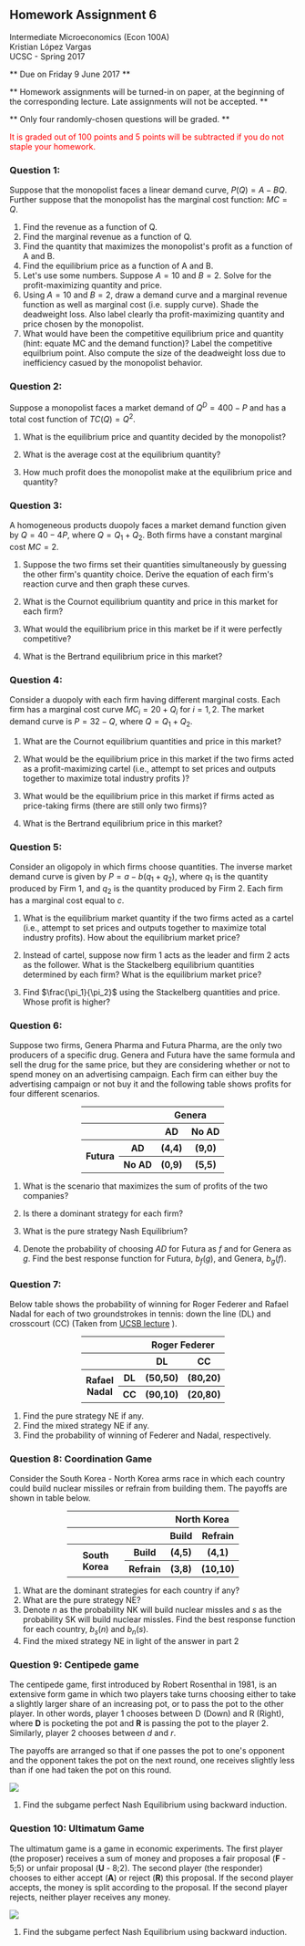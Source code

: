 ## Homework Assignment 6
Intermediate Microeconomics (Econ 100A)  
Kristian López Vargas  
UCSC - Spring 2017

** Due on Friday 9 June 2017 **

** Homework assignments will be turned-in on paper, at the beginning of the corresponding lecture. Late assignments will not be accepted. ** 

** Only four randomly-chosen questions will be graded. ** 

<span style="color:red">It is graded out of 100 points and 5 points will be subtracted if you do not staple your homework.</span>

### Question 1: 
Suppose that the monopolist faces a linear demand curve, $P(Q) = A - BQ$. Further suppose that the monopolist has the marginal cost function: $MC = Q$.

1. Find the revenue as a function of Q.
2. Find the marginal revenue as a function of Q.
3. Find the quantity that maximizes the monopolist's profit as a function of A and B.
4. Find the equilibrium price as a function of A and B. 
5. Let's use some numbers. Suppose $A=10$ and $B=2$. Solve for the profit-maximizing quantity and price.
6. Using $A=10$ and $B=2$, draw a demand curve and a marginal revenue function as well as marginal cost $($i.e. supply curve$)$. Shade the deadweight loss. Also label clearly tha profit-maximizing quantity and price chosen by the monopolist.
7. What would have been the competitive equilibrium price and quantity $($hint: equate MC and the demand function$)$? Label the competitive equilbrium point. Also compute the size of the deadweight loss due to inefficiency casued by the monopolist behavior.

### Question 2: 
Suppose a monopolist faces a market demand of $Q^D=400-P$ and has a total cost function of $TC\left(Q\right)=Q^{2}$.

1.  What is the equilibrium price and quantity decided by the monopolist?

2. What is the average cost at the equilibrium quantity?

2.  How much profit does the monopolist make at the equilibrium price and quantity?       


### Question 3: 
A homogeneous products duopoly faces a market demand function given by $Q=40-4P$, where $Q=Q_{1}+Q_{2}$. Both firms have a constant marginal cost $MC=2$. 

1. Suppose the two firms set their quantities simultaneously by guessing the other firm's quantity choice. Derive the equation of each firm's reaction curve and then graph these curves.

2.  What is the Cournot equilibrium quantity and price in this market for each firm?

3.  What would the equilibrium price in this market be if it were perfectly competitive? 

4.  What is the Bertrand equilibrium price in this market?


### Question 4: 
Consider a duopoly with each firm having different marginal costs. Each firm has a marginal cost curve $MC_{i}=20+Q_{i}$ for $i=1,2$. The market demand curve is $P=32-Q$, where $Q=Q_{1}+Q_{2}$.

1.  What are the Cournot equilibrium quantities and price in this market? 

2.  What would be the equilibrium price in this market if the two firms acted as a profit-maximizing cartel $($i.e., attempt to set prices and outputs together to maximize total industry profits $)$?

3.  What would be the equilibrium price in this market if firms acted as price-taking firms $($there are still only two firms$)$?

4.  What is the Bertrand equilibrium price in this market?


### Question 5: 
Consider an oligopoly in which firms choose quantities. The inverse market demand curve is given by $P=a-b\left(q_{1}+q_{2}\right)$, where $q_{1}$ is the quantity produced by Firm 1, and $q_{2}$ is the quantity produced by Firm 2. Each firm has a marginal cost equal to $c$.

1.  What is the equilibrium market quantity if the two firms acted as a cartel $($i.e., attempt to set prices and outputs together to maximize total industry profits$)$. How about the equilibrium market price? 

3. Instead of cartel, suppose now firm 1 acts as the leader and firm 2 acts as the follower. What is the Stackelberg equilibrium quantities determined by each firm? What is the equilibrium market price?

4. Find $\frac{\pi_1}{\pi_2}$ using the Stackelberg quantities and price. Whose profit is higher? 


### Question 6: 
Suppose two firms, Genera Pharma and Futura Pharma, are the only two producers of a specific drug. Genera and Futura have the same formula and sell the drug for the same price, but they are considering whether or not to spend money on an advertising campaign. Each firm can either buy the advertising campaign or not buy it and the following table shows profits for four different scenarios.

<table style="margin:10px auto; width:50%">
<tbody>
<tr>
  <th></th>
  <th></th>
  <th colspan="2">Genera</th>
  </tr>
  <tr>
  <th></th>
  <th></th>
  <th>AD</th>
  <th>No AD</th>
  </tr>
<tr>
  <th rowspan="2">Futura</th>
  <th> <b>AD</b></th>
  <th>(4,4)</th>
  <th>(9,0)</th>
</tr>
<tr>
  <th><b>No AD</b></th>
  <th>(0,9)</th>
  <th>(5,5)</th>
</tr>
</tbody>
</table>

1.  What is the scenario that maximizes the sum of profits of the two companies?

2.  Is there a dominant strategy for each firm? 

3.  What is the pure strategy Nash Equilibrium?

4. Denote the probability of choosing $AD$ for Futura as $f$ and for Genera as $g$. Find the best response function for Futura, $b_f(g)$, and Genera, $b_g(f)$.


### Question 7: 
Below table shows the probability of winning for Roger Federer and Rafael Nadal for each of two groundstrokes in tennis: down the line (DL) and crosscourt (CC) $($Taken from [UCSB lecture](http://econ.ucsb.edu/~garratt/Econ171/Lect07and08_Slides.pdf) $)$.

<table style="margin:10px auto; width:50%">
<tbody>
<tr>
  <th></th>
  <th></th>
  <th colspan="2">Roger Federer</th>
</tr>
<tr>
  <th></th>
  <th></th>
  <th>DL</th>
  <th>CC</th>
  </tr>
<tr>
  <th rowspan="2">Rafael Nadal</td>
  <th> <b>DL</b></th>
  <th>(50,50)</th>
  <th>(80,20)</th>
</tr>
<tr>
  <th><b>CC</b></th>
  <th>(90,10)</th>
  <th>(20,80)</th>
</tr>
</tbody>
</table>

1. Find the pure strategy NE if any.
2. Find the mixed strategy NE if any.
3. Find the probability of winning of Federer and Nadal, respectively.


### Question 8: Coordination Game
Consider the South Korea - North Korea arms race in which each country could build nuclear missiles or refrain from building them. The payoffs are shown in table below.

<table style="margin:10px auto; width:60%">
<tbody>
<tr>
  <th></th>
  <th></th>
  <th colspan="2">North Korea</th>
</tr>
<tr>
  <th></th>
  <th></th>
  <th>Build</th>
  <th>Refrain</th>
  </tr>
<tr>
  <th rowspan="2">South Korea</td>
  <th> <b>Build</b></th>
  <th>(4,5)</th>
  <th>(4,1)</th>
</tr>
<tr>
  <th><b>Refrain</b></th>
  <th>(3,8)</th>
  <th>(10,10)</th>
</tr>
</tbody>
</table>

1. What are the dominant strategies for each country if any?
2. What are the pure strategy NE?
2. Denote $n$ as the probability NK will build nuclear missles and $s$ as the probability SK will build nuclear missles. Find the best response function for each country, $b_s(n)$ and $b_n(s)$.
3. Find the mixed strategy NE in light of the answer in part 2


### Question 9: Centipede game
The centipede game, first introduced by Robert Rosenthal in 1981, is an extensive form game in which two players take turns choosing either to take a slightly larger share of an increasing pot, or to pass the pot to the other player. In other words, player 1 chooses between D $($Down$)$ and R $($Right$)$, where **D** is pocketing the pot and **R** is passing the pot to the player 2. Similarly, player 2 chooses between $d$ and $r$.

 The payoffs are arranged so that if one passes the pot to one's opponent and the opponent takes the pot on the next round, one receives slightly less than if one had taken the pot on this round.

<img src="https://upload.wikimedia.org/wikipedia/commons/6/68/Centipede_game.png" style="max-height:30%; align-content:bottom; border:0">

1. Find the subgame perfect Nash Equilibrium using backward induction.

	
### Question 10: Ultimatum Game
The ultimatum game is a game in economic experiments. The first player $($the proposer$)$ receives a sum of money and proposes a fair proposal $($**F** - 5;5$)$ or unfair proposal $($**U** - 8;2$)$. The second player $($the responder$)$ chooses to either accept $($**A**$)$ or reject $($**R**$)$  this proposal. If the second player accepts, the money is split according to the proposal. If the second player rejects, neither player receives any money. 

<img src="https://upload.wikimedia.org/wikipedia/commons/thumb/b/be/Ultimatum_Game_Extensive_Form.svg/1280px-Ultimatum_Game_Extensive_Form.svg.png" style="max-height:30%; align-content:bottom; border:0">

1. Find the subgame perfect Nash Equilibrium using backward induction.
